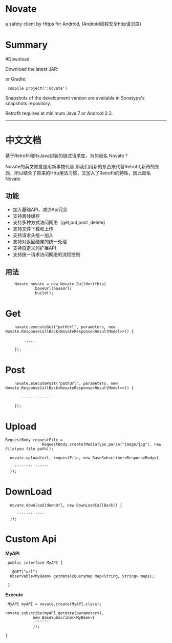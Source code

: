 # Novate
   a  safety client by Https for Android,  (Android线程安全http请求库)

# Summary



#Download

Download the latest JAR:

or Gradle:

     compile project(':novate')
  
Snapshots of the development version are available in Sonatype's snapshots repository.

Retrofit requires at minimum Java 7 or Android 2.3.


--------------------------


# 中文文档

  基于Retrofit和RxJava封装的链式请求库，为何起名 Novate？
  
  Novate的英文原意是用新事物代替
  那我们用新的东西来代替Retrofit,新奇的东西，所以结合了原来的Http用法习惯，又加入了Retrofit的特性，因此起名 Novate

功能
----
 
   - 加入基础API，减少Api冗余
   - 支持离线缓存
   - 支持多种方式访问网络（get,put,post ,delete）
   - 支持文件下载和上传
   - 支持请求头统一加入
   - 支持对返回结果的统一处理
   - 支持自定义的扩展API
   - 支持统一请求访问网络的流程控制
   
   
用法
----

        Novate novate = new Novate.Builder(this)
                .baseUrl(baseUrl)
                .build();
                
       
# Get
        
        novate.executeGet("pathUrl", parameters, new Novate.ResponseCallBack<NovateResponse<ResultModel>>() {
        
            .....
        
        });
        
        
# Post        
        
        
        novate.executePost("pathUrl", parameters, new Novate.ResponseCallBack<NovateResponse<ResultModel>>() {
        
           .............
        
        });
        
# Upload

    RequestBody requestFile =
                    RequestBody.create(MediaType.parse("image/jpg"), new File(you file path));

      novate.upload(url, requestFile, new BaseSubscriber<ResponseBody>{
      
        '''''''''''''''
      });

  
# DownLoad   
     
   
      novate.download(downUrl, new DownLoadCallBack() {
      
         ''''''''''''
      });
   
   
# Custom Api 

 **MyAPI**
    
       
     public interface MyAPI {

       @GET("url")
      Observable<MyBean> getdata(@QueryMap Map<String, String> maps);
   
     }
     
 **Execute**

     MyAPI myAPI = novate.create(MyAPI.class);

    novate.subscribe(myAPI.getdata(parameters),
                new BaseSubscriber<MyBean>{
                '''''''
                });

    }
   
